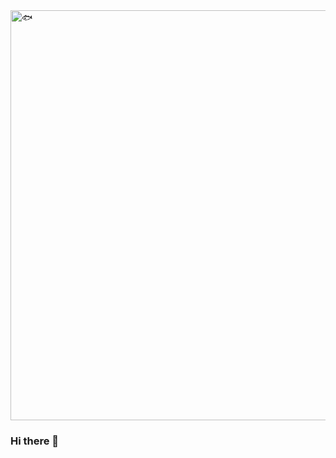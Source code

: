 <img width="656" alt="🐟" src="https://user-images.githubusercontent.com/7637375/147389399-ad6486d5-1142-410c-9a13-d06e2a2623a0.png">


### Hi there 👋

<!--
**vv314/vv314** is a ✨ _special_ ✨ repository because its `README.md` (this file) appears on your GitHub profile.

Here are some ideas to get you started:

- 🔭 I’m currently working on ...
- 🌱 I’m currently learning ...
- 👯 I’m looking to collaborate on ...
- 🤔 I’m looking for help with ...
- 💬 Ask me about ...
- 📫 How to reach me: ...
- 😄 Pronouns: ...
- ⚡ Fun fact: ...
-->
